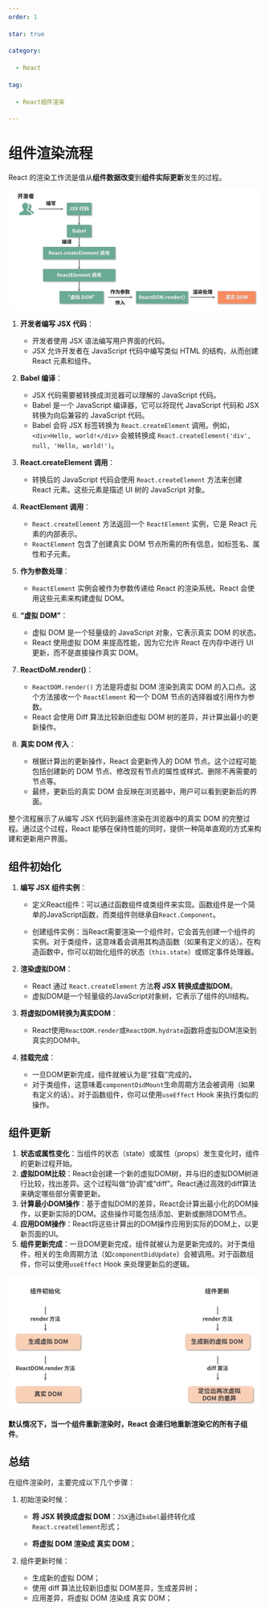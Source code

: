 ```yaml
---
order: 1

star: true

category:

  - React

tag:

  - React组件渲染

---
```




# **组件渲染流程**

React 的渲染工作流是值从**组件数据改变**到**组件实际更新**发生的过程。

![image-20240410143142963](../../images/image-20240410143142963.png)

1. **开发者编写 JSX 代码**：
   - 开发者使用 JSX 语法编写用户界面的代码。
   - JSX 允许开发者在 JavaScript 代码中编写类似 HTML 的结构，从而创建 React 元素和组件。

2. **Babel 编译**：
   - JSX 代码需要被转换成浏览器可以理解的 JavaScript 代码。
   - Babel 是一个 JavaScript 编译器，它可以将现代 JavaScript 代码和 JSX 转换为向后兼容的 JavaScript 代码。
   - Babel 会将 JSX 标签转换为 `React.createElement` 调用。例如，`<div>Hello, world!</div>` 会被转换成 `React.createElement('div', null, 'Hello, world!')`。
3. **React.createElement 调用**：
   - 转换后的 JavaScript 代码会使用 `React.createElement` 方法来创建 React 元素。这些元素是描述 UI 树的 JavaScript 对象。
4. **ReactElement 调用**：
   - `React.createElement` 方法返回一个 `ReactElement` 实例，它是 React 元素的内部表示。
   - `ReactElement` 包含了创建真实 DOM 节点所需的所有信息，如标签名、属性和子元素。
5. **作为参数处理**：
   - `ReactElement` 实例会被作为参数传递给 React 的渲染系统。React 会使用这些元素来构建虚拟 DOM。
6. **“虚拟 DOM”**：
   - 虚拟 DOM 是一个轻量级的 JavaScript 对象，它表示真实 DOM 的状态。
   - React 使用虚拟 DOM 来提高性能，因为它允许 React 在内存中进行 UI 更新，而不是直接操作真实 DOM。
7. **ReactDoM.render()**：
   - `ReactDOM.render()` 方法是将虚拟 DOM 渲染到真实 DOM 的入口点。这个方法接收一个 `ReactElement` 和一个 DOM 节点的选择器或引用作为参数。
   - React 会使用 Diff 算法比较新旧虚拟 DOM 树的差异，并计算出最小的更新操作。
8. **真实 DOM 传入**：
   - 根据计算出的更新操作，React 会更新传入的 DOM 节点。这个过程可能包括创建新的 DOM 节点、修改现有节点的属性或样式、删除不再需要的节点等。
   - 最终，更新后的真实 DOM 会反映在浏览器中，用户可以看到更新后的界面。

整个流程展示了从编写 JSX 代码到最终渲染在浏览器中的真实 DOM 的完整过程。通过这个过程，React 能够在保持性能的同时，提供一种简单直观的方式来构建和更新用户界面。





## **组件初始化**



1. **编写 JSX 组件实例**：

   * 定义React组件：可以通过函数组件或类组件来实现。函数组件是一个简单的JavaScript函数，而类组件则继承自`React.Component`。

   * 创建组件实例：当React需要渲染一个组件时，它会首先创建一个组件的实例。对于类组件，这意味着会调用其构造函数（如果有定义的话）。在构造函数中，你可以初始化组件的状态（`this.state`）或绑定事件处理器。

2. **渲染虚拟DOM**：

   * React 通过 `React.createElement` 方法**将 JSX 转换成虚拟DOM**。
   * 虚拟DOM是一个轻量级的JavaScript对象树，它表示了组件的UI结构。

3. **将虚拟DOM转换为真实DOM**：

   * React使用`ReactDOM.render`或`ReactDOM.hydrate`函数将虚拟DOM渲染到真实的DOM中。

4. **挂载完成**：

   * 一旦DOM更新完成，组件就被认为是“挂载”完成的。
   * 对于类组件，这意味着`componentDidMount`生命周期方法会被调用（如果有定义的话）。对于函数组件，你可以使用`useEffect` Hook 来执行类似的操作。



## **组件更新**

1. **状态或属性变化**：当组件的状态（state）或属性（props）发生变化时，组件的更新过程开始。
2. **虚拟DOM比较**：React会创建一个新的虚拟DOM树，并与旧的虚拟DOM树进行比较，找出差异。这个过程叫做“协调”或“diff”。React通过高效的diff算法来确定哪些部分需要更新。
3. **计算最小DOM操作**：基于虚拟DOM的差异，React会计算出最小化的DOM操作，以更新实际的DOM。这些操作可能包括添加、更新或删除DOM节点。
4. **应用DOM操作**：React将这些计算出的DOM操作应用到实际的DOM上，以更新页面的UI。
5. **组件更新完成**：一旦DOM更新完成，组件就被认为是更新完成的。对于类组件，相关的生命周期方法（如`componentDidUpdate`）会被调用。对于函数组件，你可以使用`useEffect` Hook 来处理更新后的逻辑。

![image-20240410143234400](../../images/image-20240410143234400.png)

**默认情况下，当一个组件重新渲染时，React 会递归地重新渲染它的所有子组件**。

## **总结**

在组件渲染时，主要完成以下几个步骤：

1. 初始渲染时候：

   * **将 JSX 转换成虚拟 DOM**：`JSX`通过`babel`最终转化成`React.createElement`形式；

   * **将虚拟 DOM 渲染成 真实 DOM**；

2. 组件更新时候：

   * 生成新的虚拟 DOM；
   * 使用 diff 算法比较新旧虚拟 DOM差异，生成差异树；
   * 应用差异，将虚拟 DOM 渲染成 真实 DOM；